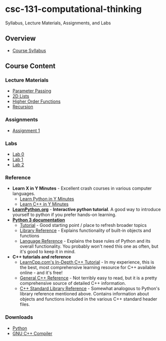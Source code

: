 # csc-131-computational-thinking
Syllabus, Lecture Materials, Assignments, and Labs

## Overview
 * [Course Syllabus](syllabus.md)

## Course Content

### Lecture Materials
 * [Parameter Passing](./lecture_materials/parameter_passing)
 * [2D Lists](./lecture_materials/2d_lists)
 * [Higher Order Functions](./lecture_materials/higher_order_functions)
 * [Recursion](./lecture_materials/recursion)
 
### Assignments
 * [Assignment 1](./assignments/assignment_1)
 
### Labs
 * [Lab 0](./labs/lab_0.md)
 * [Lab 1](./labs/lab_1.md)
 * [Lab 2](./labs/lab_2.md)

### Reference
 * **Learn X in Y Minutes** - Excellent crash courses in various computer languages.
     * [Learn Python in Y Minutes](https://learnxinyminutes.com/docs/python3/)
     * [Learn C++ in Y Minutes](https://learnxinyminutes.com/docs/c++/)
 * **[LearnPython.org](https://learnpython.org/)** - **Interactive python tutorial**. A good way to introduce yourself to python if you prefer hands-on learning.
 * **[Python 3 documentation](https://docs.python.org/3/index.html)**
     * [Tutorial](https://docs.python.org/3/tutorial/index.html) - Good starting point / place to refresh broader topics
     * [Library Reference](https://docs.python.org/3/library/index.html) - Explains functionality of built-in objects and functions
     * [Language Reference](https://docs.python.org/3/reference/index.html) - Explains the base rules of Python and its overall functionality. You probably won't need this one as often, but it's good to keep it in mind.
 * **C++ tutorials and reference**
     * [LearnCpp.com's In-Depth C++ Tutorial](https://www.learncpp.com/) - In my experience, this is the best, most comprehensive learning resource for C++ available online - and it's free!
     * [General C++ Reference](https://en.cppreference.com/w/) - Not terribly easy to read, but it is a pretty comprehensive source of detailed C++ information.
     * [C++ Standard Library Reference](http://www.cplusplus.com/reference/) - Somewhat analogous to Python's library reference mentioned above. Contains information about objects and functions included in the various C++ standard header files.
     
### Downloads
 * [Python](https://www.python.org/downloads/)
 * [GNU C++ Compiler](https://www.gnu.org/software/gcc/)
